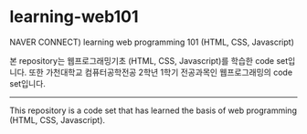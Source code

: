 # learning-web101
NAVER CONNECT) learning web programming 101 (HTML, CSS, Javascript)

본 repository는 웹프로그래밍기초 (HTML, CSS, Javascript)를 학습한 code set입니다. 또한 가천대학교 컴퓨터공학전공 2학년 1학기 전공과목인 웹프로그래밍의 code set입니다.

---------------------------------

This repository is a code set that has learned the basis of web programming (HTML, CSS, Javascript).  

